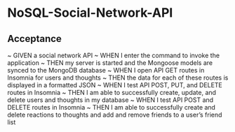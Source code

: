 # NoSQL-Social-Network-API

## Acceptance
~ GIVEN a social network API
~ WHEN I enter the command to invoke the application
~ THEN my server is started and the Mongoose models are synced to the MongoDB database
~ WHEN I open API GET routes in Insomnia for users and thoughts
~ THEN the data for each of these routes is displayed in a formatted JSON
~ WHEN I test API POST, PUT, and DELETE routes in Insomnia
~ THEN I am able to successfully create, update, and delete users and thoughts in my database
~ WHEN I test API POST and DELETE routes in Insomnia
~ THEN I am able to successfully create and delete reactions to thoughts and add and remove friends to a user’s friend list
